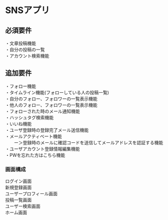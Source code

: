 # SNSアプリ  
## 必須要件  
・文章投稿機能  
・自分の投稿の一覧  
・アカウント検索機能  
## 追加要件  
・フォロー機能  
・タイムライン機能(フォローしている人の投稿一覧)   
・自分のフォロー、フォロワーの一覧表示機能  
・他人のフォロー、フォロワーの一覧表示機能  
・フォローされた時のメール通知機能  
・ハッシュタグ検索機能  
・いいね機能  
・ユーザ登録時の登録完了メール送信機能  
・メールアクティベート機能  
　　ー＞登録時のメールに確認コードを送信してメールアドレスを認証する機能  
・ユーザアカウント登録情報編集機能  
・PWを忘れた方はこちら機能  
### 画面構成  
ログイン画面    
新規登録画面  
ユーザープロフィール画面    
投稿一覧画面  
ユーザー検索画面  
ホーム画面  
